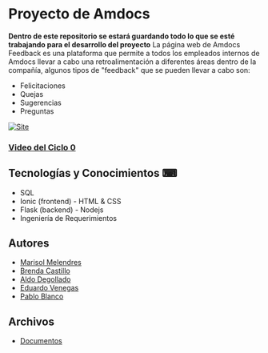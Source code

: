 # Proyecto de Amdocs
**Dentro de este repositorio se estará guardando todo lo que se esté trabajando para el desarrollo del proyecto**
La página web de Amdocs Feedback es una plataforma que permite a todos los empleados internos de Amdocs llevar a cabo una retroalimentación a diferentes áreas dentro de la compañía, algunos tipos de "feedback" que se pueden llevar a cabo son:
- Felicitaciones
- Quejas
- Sugerencias
- Preguntas

[![Site](https://img.shields.io/badge/Visit-amdocs.web.app-important.svg)](https://amdocs.web.app)

### [Video del Ciclo 0](https://youtu.be/MD6ahwehlEc)

## Tecnologías y Conocimientos ⌨
- SQL
- Ionic (frontend) - HTML & CSS
- Flask (backend) - Nodejs
- Ingeniería de Requerimientos

## Autores
- [Marisol Melendres](https://github.com/marisolmelendresm)
- [Brenda Castillo](https://github.com/Brenda1605)
- [Aldo Degollado](https://github.com/Diplex09)
- [Eduardo Venegas](https://github.com/LaloVene/)
- [Pablo Blanco](https://github.com/pablo-blancoc/)

## Archivos
- [Documentos](./docs)
